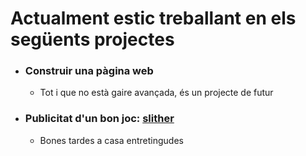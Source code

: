 
# Actualment estic treballant en els següents projectes

* ### Construir una pàgina web
    * Tot i que no està gaire avançada, és un projecte de futur

* ### Publicitat d'un bon joc: [slither](http://slither.io/)
    * Bones tardes a casa entretingudes
